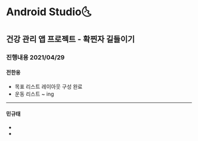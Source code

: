 # Android Studio:last_quarter_moon_with_face:

## 건강 관리 앱 프로젝트 - 확찐자 길들이기

### 진행내용 2021/04/29 

#### 전한웅

- 목표 리스트 레이아웃 구성 완료
- 운동 리스트 ~ ing

------

#### 민규태

- 
- 

